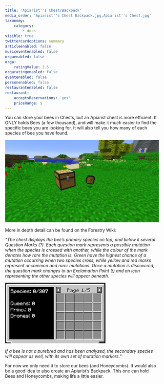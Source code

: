 ```yaml
---
title: 'Apiarist''s Chest/Backpack'
media_order: 'Apiarist''s Chest Backpack.jpg,Apiarist''s Chest.jpg'
taxonomy:
    category:
        - docs
visible: true
twittercardoptions: summary
articleenabled: false
musiceventenabled: false
orgaenabled: false
orga:
    ratingValue: 2.5
orgaratingenabled: false
eventenabled: false
personenabled: false
restaurantenabled: false
restaurant:
    acceptsReservations: 'yes'
    priceRange: $
---
```


You can store your bees in Chests, but an Apiarist chest is more efficient. It ONLY holds Bees (a few thousand), and will make it much easier to find the specific bees you are looking for. It will also tell you how many of each species of bee you have found.

![](Apiarist's%20Chest%20Backpack.jpg)

More in depth detail can be found on the Forestry Wiki:

_“The chest displays the bee’s primary species on top, and below it several Question Marks (?). Each question mark represents a possible mutation when the species is crossed with another, while the colour of the mark denotes how rare the mutation is. Green have the highest chance of a mutation occurring when two species cross, while yellow and red marks represent uncommon and rarer mutations. Once a mutation is discovered, the question mark changes to an Exclamation Point (!) and an icon representing the other species will appear beneath._

![](Apiarist's%20Chest.jpg)

_If a bee is not a purebred and has been analyzed, the secondary species will appear as well, with its own set of mutation markers.”_

For now we only need it to store our bees (and Honeycombs). It would also be a good idea to also create an Apiarist’s Backpack. This one can hold Bees and Honeycombs, making life a little easier.